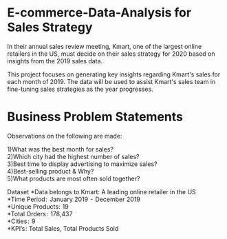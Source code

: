 # E-commerce-Data-Analysis for Sales Strategy

In their annual sales review meeting, Kmart, one of the largest online retailers in the US, must decide on their sales strategy for 2020 based on insights from the 2019 sales data.

This project focuses on generating key insights regarding Kmart's sales for each month of 2019. 
The data will be used to assist Kmart's sales team in fine-tuning sales strategies as the year progresses.
# Business Problem Statements
Observations on the following are made:

1)What was the best month for sales? <br>
2)Which city had the highest number of sales?<br>
3)Best time to display advertising to maximize sales?<br>
4)Best-selling product & Why?<br>
5)What products are most often sold together?<br>

Dataset
*Data belongs to Kmart: A leading online retailer in the US <br>
*Time Period :  January 2019  -  December 2019 <br>
*Unique Products:  19 <br>
*Total Orders :  178,437 <br>
*Cities :  9<br>
*KPI’s : Total Sales, Total Products Sold <br>

